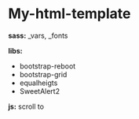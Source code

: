 # My-html-template

<b>sass:</b> _vars, _fonts <br>

<b>libs:</b>
<ul>
  <li>bootstrap-reboot</li>
  <li>bootstrap-grid</li>
  <li>equalheigts</li>
  <li>SweetAlert2</li>
 </ul>

<b>js:</b> scroll to
